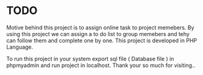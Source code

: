 # TODO
 Motive behind this project is to assign online task to project memebers.
 By using this project we can assign a to do list to group memebers and tehy can follow them and complete one by one.
 This project is developed in PHP Language.
 
 To run this project in your system export sql file ( Database file ) in phpmyadmin and run project in localhost.
 Thank your so much for visiting..

